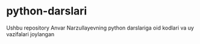 # python-darslari
Ushbu repository Anvar Narzullayevning python darslariga oid kodlari va uy vazifalari joylangan
